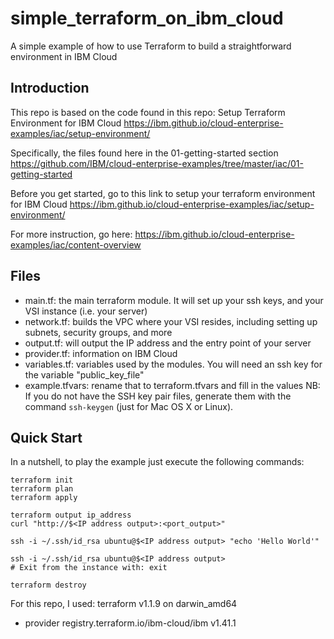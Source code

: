 # simple_terraform_on_ibm_cloud
A simple example of how to use Terraform to build a straightforward environment in IBM Cloud

## Introduction

This repo is based on the code found in this repo:
Setup Terraform Environment for IBM Cloud
https://ibm.github.io/cloud-enterprise-examples/iac/setup-environment/

Specifically, the files found here in the 01-getting-started section
https://github.com/IBM/cloud-enterprise-examples/tree/master/iac/01-getting-started

Before you get started, go to this link to setup your terraform environment for IBM Cloud
https://ibm.github.io/cloud-enterprise-examples/iac/setup-environment/

For more instruction, go here: 
https://ibm.github.io/cloud-enterprise-examples/iac/content-overview

## Files
- main.tf: the main terraform module. It will set up your ssh keys, and your VSI instance (i.e. your server)
- network.tf: builds the VPC where your VSI resides, including setting up subnets, security groups, and more
- output.tf: will output the IP address and the entry point of your server
- provider.tf: information on IBM Cloud
- variables.tf: variables used by the modules. You will need an ssh key for the variable "public_key_file"
- example.tfvars: rename that to terraform.tfvars and fill in the values
NB: If you do not have the SSH key pair files, generate them with the command `ssh-keygen` (just for Mac OS X or Linux).


## Quick Start

In a nutshell, to play the example just execute the following commands:

```
terraform init
terraform plan
terraform apply

terraform output ip_address
curl "http://$<IP address output>:<port_output>"

ssh -i ~/.ssh/id_rsa ubuntu@$<IP address output> "echo 'Hello World'"

ssh -i ~/.ssh/id_rsa ubuntu@$<IP address output>
# Exit from the instance with: exit

terraform destroy
```

For this repo, I used:
terraform v1.1.9
on darwin_amd64
+ provider registry.terraform.io/ibm-cloud/ibm v1.41.1


